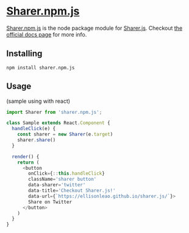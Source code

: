 [Sharer.npm.js](https://www.npmjs.com/package/sharer.npm.js)
=========

[Sharer.npm.js](https://www.npmjs.com/package/sharer.npm.js) is the node package module for [Sharer.js](https://ellisonleao.github.io/sharer.js/). Checkout [the official docs page](https://ellisonleao.github.io/sharer.js/) for more info.

## Installing

```
npm install sharer.npm.js
```

## Usage

(sample using with react)

```javascript
import Sharer from 'sharer.npm.js';

class Sample extends React.Component {
  handleClick(e) {
    const sharer = new Sharer(e.target)
    sharer.share()
  }

  render() {
    return (
      <button
        onClick={::this.handleClick}
        className='sharer button'
        data-sharer='twitter'
        data-title='Checkout Sharer.js!'
        data-url={`https://ellisonleao.github.io/sharer.js/`}>
        Share on Twitter
      </button>
    )
  }
}
```
